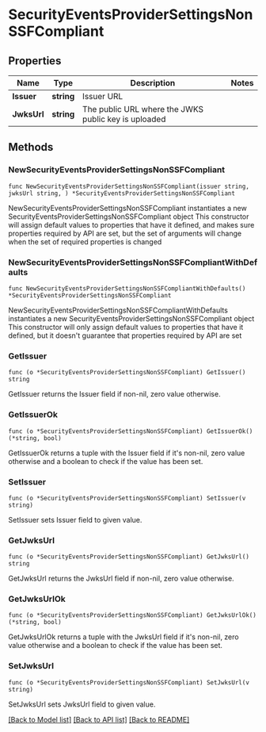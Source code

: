 # SecurityEventsProviderSettingsNonSSFCompliant

## Properties

Name | Type | Description | Notes
------------ | ------------- | ------------- | -------------
**Issuer** | **string** | Issuer URL | 
**JwksUrl** | **string** | The public URL where the JWKS public key is uploaded | 

## Methods

### NewSecurityEventsProviderSettingsNonSSFCompliant

`func NewSecurityEventsProviderSettingsNonSSFCompliant(issuer string, jwksUrl string, ) *SecurityEventsProviderSettingsNonSSFCompliant`

NewSecurityEventsProviderSettingsNonSSFCompliant instantiates a new SecurityEventsProviderSettingsNonSSFCompliant object
This constructor will assign default values to properties that have it defined,
and makes sure properties required by API are set, but the set of arguments
will change when the set of required properties is changed

### NewSecurityEventsProviderSettingsNonSSFCompliantWithDefaults

`func NewSecurityEventsProviderSettingsNonSSFCompliantWithDefaults() *SecurityEventsProviderSettingsNonSSFCompliant`

NewSecurityEventsProviderSettingsNonSSFCompliantWithDefaults instantiates a new SecurityEventsProviderSettingsNonSSFCompliant object
This constructor will only assign default values to properties that have it defined,
but it doesn't guarantee that properties required by API are set

### GetIssuer

`func (o *SecurityEventsProviderSettingsNonSSFCompliant) GetIssuer() string`

GetIssuer returns the Issuer field if non-nil, zero value otherwise.

### GetIssuerOk

`func (o *SecurityEventsProviderSettingsNonSSFCompliant) GetIssuerOk() (*string, bool)`

GetIssuerOk returns a tuple with the Issuer field if it's non-nil, zero value otherwise
and a boolean to check if the value has been set.

### SetIssuer

`func (o *SecurityEventsProviderSettingsNonSSFCompliant) SetIssuer(v string)`

SetIssuer sets Issuer field to given value.


### GetJwksUrl

`func (o *SecurityEventsProviderSettingsNonSSFCompliant) GetJwksUrl() string`

GetJwksUrl returns the JwksUrl field if non-nil, zero value otherwise.

### GetJwksUrlOk

`func (o *SecurityEventsProviderSettingsNonSSFCompliant) GetJwksUrlOk() (*string, bool)`

GetJwksUrlOk returns a tuple with the JwksUrl field if it's non-nil, zero value otherwise
and a boolean to check if the value has been set.

### SetJwksUrl

`func (o *SecurityEventsProviderSettingsNonSSFCompliant) SetJwksUrl(v string)`

SetJwksUrl sets JwksUrl field to given value.



[[Back to Model list]](../README.md#documentation-for-models) [[Back to API list]](../README.md#documentation-for-api-endpoints) [[Back to README]](../README.md)


